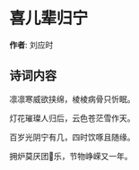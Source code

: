 # 喜儿辈归宁

**作者**: 刘应时

## 诗词内容

凛凛寒威欲挟绵，棱棱病骨只忻眠。

灯花璀璨人归后，云色苍茫雪作天。

百岁光阴宁有几，四时饮啄且随缘。

拥炉莫厌团𪢮乐，节物峥嵘又一年。

